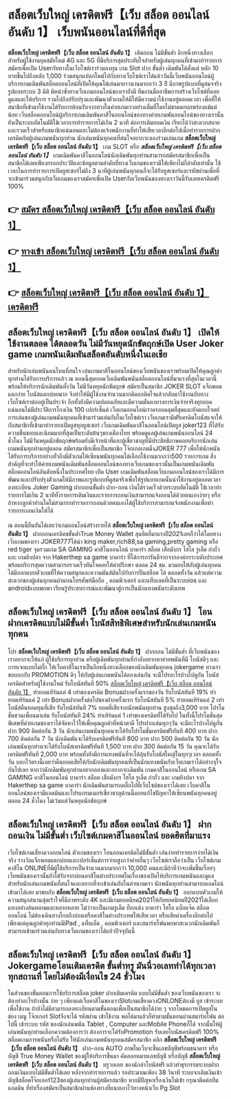 # สล็อตเว็บใหญ่ เครดิตฟรี【เว็บ สล็อต ออนไลน์ อันดับ 1】  เว็บพนันออนไลน์ที่ดีที่สุด

**สล็อตเว็บใหญ่ เครดิตฟรี【เว็บ สล็อต ออนไลน์ อันดับ 1】** เติมถอน ไม่มีขั้นต่ำ  อีกหนึ่งทางเลือกสำหรับผู้ใช้งานยุคสมัยใหม่ 4G และ 5G ที่มีบริการสุดประทับใจสำหรับผู้เล่นทุกคนที่เข้ามาทำรายการสมัครเพื่อเปิด Userกับทางในเว็บไซต์เราร่วมลงทุน เกม Slot  ฝาก ขั้นต่ำ เดิมพันได้ตั้งแต่ หลัก 10 บาทขึ้นไปถึงหลัก 1,000 ร่วมสนุกแปลกใหม่ไปกับทางเว็บไซต์เราได้แล้ววันนี้เว็บพนันออนไลน์ผู้บริการเกมเดิมพันสล็อตออนไลน์ที่เปิดให้คุณได้เล่นมายาวนานมากกว่า 3 ปี มีภาพรูปแบบที่ดูสมจจริง รูปแบบระบบ 3 มิติ
มิหนำซ้ำทางเว็บเกมออนไลน์ของเรายังมี ทีมงานมืออาชีพการสร้างเว็บไซต์ที่คอยดูแลและให้บริการ  รวมไปถึงปรับปรุงและพัฒนาตัวเกมให้มีให้มีความน่าใช้งานอยู่ตลอดเวลา เพื่อที่ให้สมาชิกที่เข้ามาใช้งานได้รับการต้อนรับจากทางในค่ายเกมเราอย่างเต็มที่โดยไม่ขาดตกบกพร่องแม้แต่น้อย เว็บสล็อตออนไลน์ผู้บริการเกมเดิมพันคาสิโนออนไลน์ของทางค่ายเกมพันออนไลน์ของทางเรานั้นยังเป็นระบบอัตโนมัติใช้เวลาการทำรายการไม่เกิน 2 นาที ต่อการเติมยอดเงิน เรียกได้ว่าสะดวกสบายและรวดเร็วสำหรับสมาชิกแน่นอนและไม่ต้องแจ้งพนักงานที่ทำให้เสียเวลาอีกต่อไปเมื่อทำรายการฝากเครดิตกับผู้เล่นเกมพนันทุกท่าน
นักเล่นพนันทุกคนที่สนใจอยากจะลองร่วมเล่นเกม **สล็อตเว็บใหญ่ เครดิตฟรี【เว็บ สล็อต ออนไลน์ อันดับ 1】** เกม SLOT  หรือ ***สล็อตเว็บใหญ่ เครดิตฟรี【เว็บ สล็อต ออนไลน์ อันดับ 1】*** เกมเดิมพันคาสิโนออนไลน์นักเดิมพันทุกท่านสามารถสมัครสมาชิกเพื่อเป็นสมาชิกได้เลยเพียงกรอกประวัติและข้อมูลตามลำดับที่ทางเว็บเกมของเรามีให้เพียงไม่กี่ลำดับเท่านั้น ใช้เวลาในการทำรายการเปิดยูสเซอร์ไม่ถึง 3 นาทีผู้เล่นพนันทุกคนก็จะได้รับยูสเซอร์และรหัสผ่านเพื่อที่จะเข้ามาร่วมสนุกกับเว็บเกมของเราสมัครเพื่อเปิด Userกับเว็บพนันของทางเราวันนี้รับเลยเครดิตฟรี 100%

## 👉 [สมัคร สล็อตเว็บใหญ่ เครดิตฟรี【เว็บ สล็อต ออนไลน์ อันดับ 1】](https://archa888.com/)
## 👉 [ทางเข้า สล็อตเว็บใหญ่ เครดิตฟรี【เว็บ สล็อต ออนไลน์ อันดับ 1】](https://archa888.com/)
## 👉 [สล็อตเว็บใหญ่ เครดิตฟรี【เว็บ สล็อต ออนไลน์ อันดับ 1】 เครดิตฟรี](https://archa888.com/)

## สล็อตเว็บใหญ่ เครดิตฟรี【เว็บ สล็อต ออนไลน์ อันดับ 1】 เปิดให้ใช้งานตลอด ได้ตลอดวัน ไม่มีวันหยุดนักขัตฤกษ์เปิด User Joker game เกมพนันเดิมพันสล็อตอันดับหนึ่งในเอเชีย

สำหรับนักเล่นพนันคนไหนที่สนใจ เล่นเกมคาสิโนออนไลน์ของเว็บพนันของเราพร้อมเปิดให้คุณลูกค้าทุกท่านได้รับการบริการแล้ว ณ ตอนนี้สุดยอดเว็บเดิมพันพนันสล็อตออนไลน์ที่มาแรงที่สุดในเวลานี้ พร้อมให้บริการนักเดิมพันทั้งวัน ไม่มีวันหยุดนักขัตฤกษ์ สมัครเป็นสมาชิก JOKER SLOT แจ็กพอตแตกง่าย โบนัสแตกบ่อยมาก จึงทำให้มีผู้ใช้งานจำนวนมากติดอกติดใจแล้วกลับมาใช้งานกับทางเว็บไซต์เราต่ออยู่เป็นประจำ อีกทั้งยังมีความปลอดภัยและมีความมั่นคงทางการเงินจ่ายจริงทุกยอดแน่นอนไม่มีประวัติการโกงเงิน 100 เปอร์เซ็นต์ เว็บเกมออนไลน์เราครอบคลุมที่สุดและยังตอบโจทย์การเล่นของผู้เล่นเกมพนันทุกคนที่เข้ามาร่วมเล่นกับในเว็บไซต์เรา
เว็บเกมเรามีฟรีเครดิตโบนัสแจกให้กับสมาชิกที่เข้ามาทำรายกเปิดยูสทุกยูสเซอร์ เว็บเกมเดิมพันคาสิโนออนไลน์เปิดยูส joker123 ที่ได้รับความชื่นชอบและนิยมมากที่สุดเป็นระดับต้นๆของเมืองไทย พร้อมดูแลผู้เล่นเกมพนันออนไลน์ 24 ชั่วโมง ไม่มีวันหยุดนักขัตฤกษ์พร้อมยังมีเจ้าหน้าที่และผู้เชี่ยวชาญที่มีประสิทธิภาพคอยบริการนักเล่นเกมพนันทุกท่านอยู่ตลอด สมัครสมาชิกเพื่อเป็นสมาชิก โจ๊กเกอเกมมิ่งJOKER 777 เพื่อให้นักพนันได้รับการบริการอย่างทั่วถึงมีตัวเกมให้เซียนพนันทุกคนได้เลือกใช้งานมากกว่า500 รายการเกม
สิ่งสำคัญที่จะทำให้ค่ายเกมพนันเดิมพันสล็อตออนไลน์ของทางเว็บเกมของเรานั้นเป็นเกมพนันเดิมพันสล็อตออนไลน์อันดับหนึ่งในประเทศไทย เปิด User  เกมเดิมพันสล็อตเว็บเกมออนไลน์ของเราได้มีการพัฒนาและปรับปรุงตัวเกมให้มีภาพและรูปแบบที่ดูสมจริงเพื่อให้รูปแบบเกมนั้นน่าใช้งานอยู่ตลอดเวลา ลงทะเบียน Joker Gaming ฝากถอนขั้นต่ำ ฝาก-ถอน เงินได้รวดเร็วด้วยระบบอัตโนมัติ ใช้เวลาทำรายการไม่เกิน 2 นาทีทั้งรายการเติมเงินและรายการถอนเงินสามารถแจ้งถอนได้ด้วยตนเองง่ายๆ หรือถ้าหากลูกค้าท่านใดไม่สามารถทำรายการถอนด้วยตนเองได้ผู้ใช้บริการสามารถแจ้งพนักงานเพื่อทำรายการถอนเงินให้ได้

ณ ตอนนี้ยืนยันได้เลยว่าเกมออนไลน์สร้างรายได้ **สล็อตเว็บใหญ่ เครดิตฟรี【เว็บ สล็อต ออนไลน์ อันดับ 1】** ฝากถอนเครดิตขขั้นต่ำTrue Money Wallet สุดฮิตที่มาแรงปี2021เลยก็ว่าได้โดยทางเว็บเกมของเรา JOKER777ได้นำ  king maker,rich88,sa gaming,pretty gaming หรือ red tiger จุดรวมเกม SA GAMING คาสิโนออนไลน์ บาคาร่า สล็อต เสือมังกร ไฮโล รูเล็ต กำถั่ว และ เกมยิงปลา จาก Hakerthep sa game บาคาร่า ที่ได้การการันตีจากจากองค์กรระบดับประเทศ พร้อมบริการสุดความสามารถรวดเร็วทันใจคอยให้คำปรึกษา ตลอด 24 ชม. มามอบให้กับผู้เล่นทุกคน ได้มีออกแบบตัวเกมที่ให้ความสนุกและความมันส์มันไปกับการปั่นสล็อต ได้ ตลอดทั้งวัน แล้วแต่ความสะดวกของผู้เล่นทุกคนผ่านบนโทรศัพท์มือถือ , คอมพิวเตอร์ และแท็บเลตที่เป็นระบบios และ androidแบบพกพา เรียนรู้ประสบการณ์และพัฒนาสู่การเป็นนักแทงพนันระดับเทพ

## สล็อตเว็บใหญ่ เครดิตฟรี【เว็บ สล็อต ออนไลน์ อันดับ 1】 โอนฝากเครดิตแบบไม่มีขั้นต่ำ โบนัสสิทธิพิเศษสำหรับนักเล่นเกมพนันทุกคน

โปร **สล็อตเว็บใหญ่ เครดิตฟรี【เว็บ สล็อต ออนไลน์ อันดับ 1】** ฝากถอน ไม่มีขั้นต่ำ ที่เว็บพนันของเราอยากจะให้แก่  ผู้ใช้บริการทุกท่าน หรือผู้เดิมพันทุกท่านที่กำลังอยากหาค่ายพนันที่มี โบนัสดีๆ และการแจกแบบไม่กั๊ก ให้เว็บคาสิโนเราเป็นอีกหนึ่งทางเลือกของนักเดิมพันทุกคน jokergame ทางเรา ขอบอกกับ PROMOTION ดีๆ ให้กับผู้เล่นเกมพนันได้ลองเล่นกัน จะมีโปรอะไรบ้างไปดูกัน
โบนัสเครดิตสำหรับผู้ใช้งานใหม่ รับโบนัสทันที 50% [สล็อตเว็บใหญ่ เครดิตฟรี【เว็บ สล็อต ออนไลน์ อันดับ 1】](https://archa888.com/) ทำยอดเทิร์นแค่ 4 เท่าของเครดิต
Bonusฝากครั้งแรกของวัน รับโบนัสทันที 19% ทำยอดเทิร์นแค่ 2 เท่า
Bonusฝากครั้งต่อไปของฝากครั้งแรก รับโบนัสทันที 5% ทำยอดเทิร์นแค่ 2 เท่า
โบนัสคืนยอดทุนที่เสีย รับโบนัสทันที 7% ยอดที่เสียจากนักพนันทุกท่าน สูงสุดถึง3,000 บาท
โปรโมชั่นชวนเพื่อนมาเล่น รับโบนัสทันที 24% ทำเทิร์นแค่ 1 เท่าของเครดิตที่ได้รับไป
ในทั้งนี้โปรโมชั่นสุดพิเศษที่ค่ายเกมของเราได้จัดหาไว้ให้เพื่อคุณลูกค้าที่หน้าตาดี โปรฝากเล่นทุกๆวัน จะมีอะไรบ้างไปดูกัน
ฝาก 900 ติดต่อกัน 3 วัน นักเล่นเกมพนันทุกคนจะได้รับโปรโมชั่นเครดิตฟรีทันที 400 บาท
ฝาก 700 ติดต่อกัน 7 วัน นักเดิมพันจะได้รับเครดิตฟรีทันที 800 บาท
ฝาก 500 ติดต่อกัน 10 วัน นักเล่นพนันทุกท่านจะได้รับโบนัสเครดิตฟรีทันที 1,500 บาท
ฝาก 300 ติดต่อกัน 15 วัน คุณจะได้รับเครดิตฟรีทันที 2,000 บาท
พร้อมทั้งยังมีการแทงพนันที่จะได้ลุ้นรับโบนัสใหญ่ในทุกๆเวลา ตลอดทั้งวัน บอกไว้ตรงนี้เลยว่าคืนยอดเสียให้กับนักเดิมพันทุกคนที่เป็นนักแทงพนันกับเว็บเกมเราได้อย่างจุใจกันไปเลย หากว่านักเดิมพันทุกท่านอยากลองและอยากจะเดิมพัน เกมคาสิโนออนไลน์ หรือเกม SA GAMING คาสิโนออนไลน์ บาคาร่า สล็อต เสือมังกร ไฮโล รูเล็ต กำถั่ว และ เกมยิงปลา จาก Hakerthep sa game บาคาร่า นักเดิมพันสามารถคลิ๊กไปที่เว็บไซต์ของเราได้เลย เว็บคาสิโนออนไลน์ของเรามีแอดมินและโปรแกรมเมอร์เชี่ยวชาญด้านนี้คอยแก้ไขปัญหาให้เซียนพนันทุกคนอยู่ ตลอด 24 ชั่วโมง ไม่เว้นแต่วันหยุดนักขัตฤกษ์

## สล็อตเว็บใหญ่ เครดิตฟรี【เว็บ สล็อต ออนไลน์ อันดับ 1】 ฝากถอนเงิน ไม่มีขั้นต่ำ  เว็บไซต์เกมคาสิโนออนไลน์ ยอดฮิตที่มาแรง

เว็บไซต์เกมเสี่ยงดวงออนไลน์ ตัวเกมของเรา โอนถอนเครดิตไม่มีขั้นต่ำ เล่นง่ายทำรายการง่ายได้เงินจริง รางวัลแจ็กพอตแตกบ่อยและเปอร์เซ็นต์การจ่ายสูงกว่าค่ายอื่นๆ เว็บไซต์เราถือว่าเป็น เว็บไซต์เกมคาสิโน ONLINEที่มีผู้ใช้บริการเป็นจำนวนมากมากกว่า 10,000 คนและมีถ้าทีว่าจะเพิ่มขึ้นเรื่อยๆ เว็บพนันของเรานั้นยังได้รับจากบ่อนคาสิโนต่างประเทศในเรื่องของเปิดให้บริการเกมพนันและดูแล สำหรับนักเล่นเกมพนันที่สนใจและอยากที่จะเข้าเล่นกับในค่ายเกมเรา นักพนันทุกท่านสามารถแอดไลน์เข้ามาได้เลย
	มาพบกับ **สล็อตเว็บใหญ่ เครดิตฟรี【เว็บ สล็อต ออนไลน์ อันดับ 1】** ออกแบบตัวเกมให้ความสนุกสนานสุดเร้าใจที่มีภาพระดับ 4K และมีเกมยอดนิยม2021ให้กับยอดนิยมปี2021ได้เลือกแทงอย่างล้นหลามและหลากหลาย  ไม่ว่าจะเป็นเกมรูเล็ต  ป๊อกเด้ง บาคาร่า ไฮโล แบ็กแจ๊ค สล็อตออนไลน์ ไม่ต้องเดินทางไกลถึงบ่อนหรือคาสิโนต่างประเทศให้เสียเวลา หรือเสียค่าเครื่องอีกต่อไป เพียงแค่คุณลูกค้าทุกท่านมีiPad , แท็บเล็ต , คอมพิวเตอร์ และสมาร์ทโฟนพกพาสะดวกนักเดิมพันก็สามารถเข้ามาร่วมเล่นกับทางเว็บเกมของเราได้แล้วปัจจุบันนี้

## สล็อตเว็บใหญ่ เครดิตฟรี【เว็บ สล็อต ออนไลน์ อันดับ 1】 Jokergameโอนเติมเครดิต ขั้นต่ำทรู มันนี่วอเลททำได้ทุกเวลา ทุกสถานที่ โดยไม่ต้องมีเงื่อนไข 24 ชั่วโมง

ในส่วนของขั้นตอนการใช้บริการสล็อต joker ฝากเติมเครดิต แบบไม่มีขั้นต่ำ ของเว็บพนันของเรา จะต้องทำอะไรบ้างนั้น ง่าย ๆ เพียงแค่เว็บคาสิโนของเราSlotเกมเสี่ยงดวงONLONEต้องมี ยูส เข้าระบบเพื่อใช้งาน ถ้ายังไม่มีสามารถลงทะเบียนตามขั้นตอนเพื่อเป็นสมาชิกได้ง่าย ๆ จากโหมดการเปิดยูสในช่อง เมนู โจ๊กเกอร์ Slotจึงจะได้ รหัสผ่าน เข้าใช้งาน พอได้มาแล้วก็ทำตามขั้นตอนผ่านสมาร์ทโฟน ต่อไปนี้
เข้าระบบ รหัส  ของนักเล่นพนัน Tablet , Computer และMobile Phoneก็ได้
จากนั้นให้ผู้เล่นพนันทุกท่านเลือกความต้องการว่า ต้องการจะได้รับPromotion รับเลยโบนัสเครดิตฟรี 100% สล็อตเกมการพนันหรือไม่รับ
ให้นักเล่นเกมพนันทุกคนสมัครสมาชิก คลิก **สล็อตเว็บใหญ่ เครดิตฟรี【เว็บ สล็อต ออนไลน์ อันดับ 1】** ฝาก-ถอน AUTO ภาพในเว็บจะขึ้นเลขบัญชีพร้อมธนาคาร หรือบัญชี True Money Wallet ของผู้ให้บริการขึ้นมา
คัดลอกหมายเลขบัญชี หรือบัญชี **สล็อตเว็บใหญ่ เครดิตฟรี【เว็บ สล็อต ออนไลน์ อันดับ 1】** ทรูวอเลท ของนักล่าโบนัสฟรี แล้วทำธุรกรรมระบบฝากถอนเงินแบบไม่มีขั้นต่ำได้เลย
หลังจากทำรายการแล้ว รอประมาณเพียง 38 วินาที ระบบจะเติมเงินเข้าบัญชีสล็อตโจ๊กเกอร์123ของผู้เล่นทุกท่านผู้สมัครสมาชิก
หากมีปัญหาเรื่องเงินไม่เข้า กรุณาติดต่อทีมแอดมิน ที่ทำเรื่องสมัครเป็นสมาชิกผ่านช่องทางที่แนบเอาไว้ทางหน้าเว็บ Pg Slot


